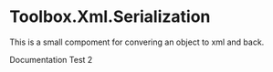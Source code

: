 # Toolbox.Xml.Serialization

This is a small compoment for convering an object to xml and back.

Documentation Test 2


